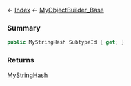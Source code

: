 ← [Index](Api-Index) ← [MyObjectBuilder_Base](VRage.ObjectBuilders.MyObjectBuilder_Base)

### Summary

```csharp
public MyStringHash SubtypeId { get; }
```

### Returns

[MyStringHash](VRage.Utils.MyStringHash)

